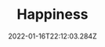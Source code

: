 ---
title: Happiness
date: "2022-01-16T22:12:03.284Z"
description: "What I thought would make me happy"
---